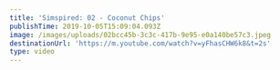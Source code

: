 ```yaml
---
title: 'Simspired: 02 - Coconut Chips'
publishTime: 2019-10-05T15:09:04.093Z
image: /images/uploads/02bcc45b-3c3c-417b-9e95-e0a140be57c3.jpeg
destinationUrl: 'https://m.youtube.com/watch?v=yFhasCHW6k8&t=2s'
type: video
---
```


